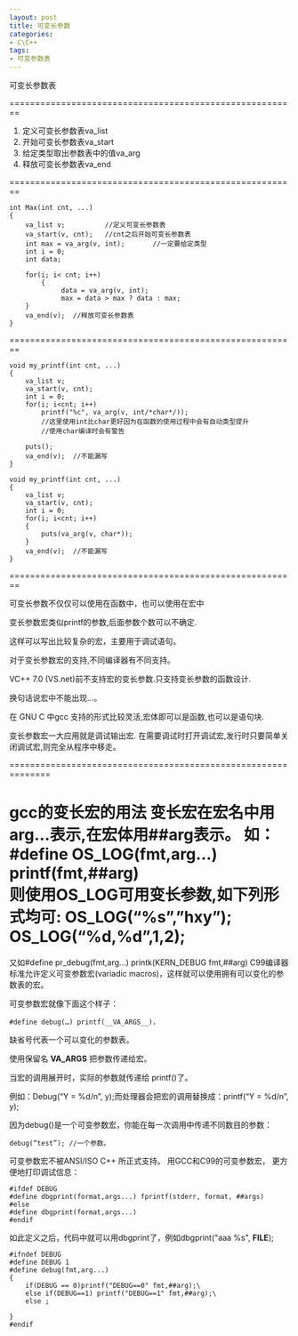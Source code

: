 ```yaml
---
layout: post
title: 可变长参数
categories:
- C\C++
tags:
- 可变参数表
---
```


可变长参数表

========================================================

1. 定义可变长参数表va_list
2. 开始可变长参数表va_start
3. 给定类型取出参数表中的值va_arg
4. 释放可变长参数表va_end

========================================================

    
    int Max(int cnt, ...)
    {
    	va_list v;			//定义可变长参数表
    	va_start(v, cnt);	//cnt之后开始可变长参数表
    	int max = va_arg(v, int);		//一定要给定类型
    	int i = 0;
    	int data;
    
    	for(i; i< cnt; i++) 	
            { 		
                 data = va_arg(v, int); 		
                 max = data > max ? data : max;
    	}
    	va_end(v);	//释放可变长参数表
    }



========================================================

    
    void my_printf(int cnt, ...)
    {
    	va_list v;
    	va_start(v, cnt);
    	int i = 0;
    	for(i; i<cnt; i++)
    		printf("%c", va_arg(v, int/*char*/));
    		//这里使用int比char更好因为在函数的使用过程中会有自动类型提升
    		//使用char编译时会有警告
    
    	puts();
    	va_end(v);	//不能漏写
    }
    
    void my_printf(int cnt, ...)
    {
    	va_list v;
    	va_start(v, cnt);
    	int i = 0;
    	for(i; i<cnt; i++)
    	{
    		puts(va_arg(v, char*));
    	}
    	va_end(v);	//不能漏写
    }


========================================================

可变长参数不仅仅可以使用在函数中，也可以使用在宏中

变长参数宏类似printf的参数,后面参数个数可以不确定.

这样可以写出比较复杂的宏，主要用于调试语句。

对于变长参数宏的支持,不同编译器有不同支持。

VC++ 7.0 (VS.net)前不支持宏的变长参数.只支持变长参数的函数设计.

换句话说宏中不能出现…。

在 GNU C 中gcc 支持的形式比较灵活,宏体即可以是函数,也可以是语句块.

变长参数宏一大应用就是调试输出宏.
在需要调试时打开调试宏,发行时只要简单关闭调试宏,则完全从程序中移走。

==============================================================

gcc的变长宏的用法 变长宏在宏名中用arg…表示,在宏体用##arg表示。
如：
#define OS_LOG(fmt,arg…) printf(fmt,##arg)     
则使用OS_LOG可用变长参数,如下列形式均可:
OS_LOG(“%s”,”hxy”); 
OS_LOG(“%d,%d”,1,2);
==============================================================
又如#define pr_debug(fmt,arg...)  printk(KERN_DEBUG fmt,##arg)
C99编译器标准允许定义可变参数宏(variadic macros)，这样就可以使用拥有可以变化的参数表的宏。

可变参数宏就像下面这个样子： 

	#define debug(…) printf(__VA_ARGS__)，

缺省号代表一个可以变化的参数表。

使用保留名 __VA_ARGS__ 把参数传递给宏。

当宏的调用展开时，实际的参数就传递给 printf()了。

例如：Debug(“Y = %d/n”, y);而处理器会把宏的调用替换成：printf(“Y = %d/n”, y);

因为debug()是一个可变参数宏，你能在每一次调用中传递不同数目的参数： 

	debug(“test”); //一个参数。 

可变参数宏不被ANSI/ISO C++ 所正式支持。 用GCC和C99的可变参数宏， 更方便地打印调试信息：

    
    
    #ifdef DEBUG 
    #define dbgprint(format,args...) fprintf(stderr, format, ##args) 
    #else
    #define dbgprint(format,args...) 
    #endif 
    


如此定义之后，代码中就可以用dbgprint了，例如dbgprint("aaa %s", __FILE__);


    
    
    #ifndef DEBUG
    #define DEBUG 1
    #define debug(fmt,arg...)
    {
    	if(DEBUG == 0)printf("DEBUG==0" fmt,##arg);\
    	else if(DEBUG==1) printf("DEBUG==1" fmt,##arg);\
    	else ;
    
    }
    #endif
    
